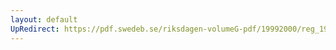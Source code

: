 ```yaml
---
layout: default
UpRedirect: https://pdf.swedeb.se/riksdagen-volumeG-pdf/19992000/reg_19992000/reg_19992000_0049.pdf
---
```

